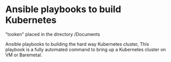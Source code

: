 # Ansible playbooks to build Kubernetes

"tooken" placed in the directory /Documents

Ansible playbooks to building the hard way Kubernetes cluster, This playbook is a fully automated command to bring up a Kubernetes cluster on VM or Baremetal.
